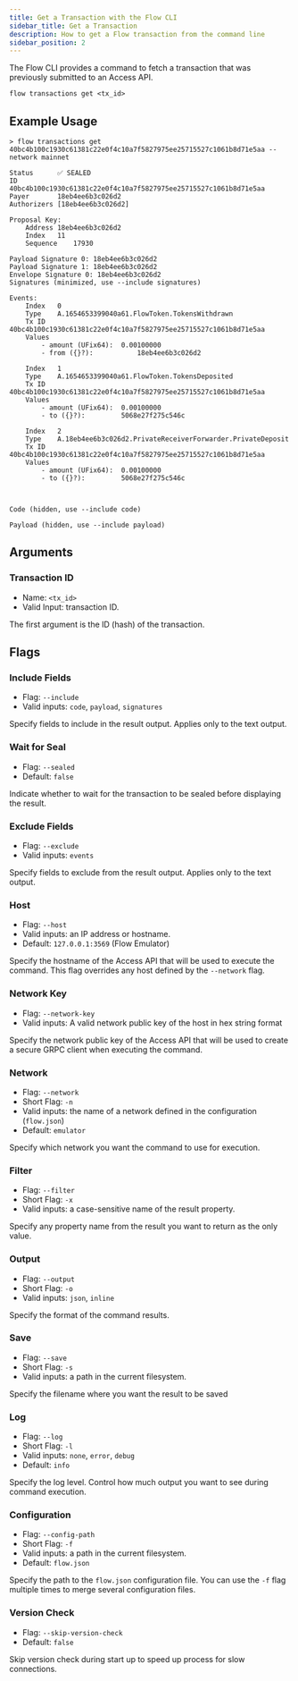 ```yaml
---
title: Get a Transaction with the Flow CLI
sidebar_title: Get a Transaction
description: How to get a Flow transaction from the command line
sidebar_position: 2
---
```


The Flow CLI provides a command to fetch a transaction
that was previously submitted to an Access API.

```shell
flow transactions get <tx_id>
```

## Example Usage

```shell
> flow transactions get 40bc4b100c1930c61381c22e0f4c10a7f5827975ee25715527c1061b8d71e5aa --network mainnet 

Status		✅ SEALED
ID		40bc4b100c1930c61381c22e0f4c10a7f5827975ee25715527c1061b8d71e5aa
Payer		18eb4ee6b3c026d2
Authorizers	[18eb4ee6b3c026d2]

Proposal Key:	
    Address	18eb4ee6b3c026d2
    Index	11
    Sequence	17930

Payload Signature 0: 18eb4ee6b3c026d2
Payload Signature 1: 18eb4ee6b3c026d2
Envelope Signature 0: 18eb4ee6b3c026d2
Signatures (minimized, use --include signatures)

Events:		 
    Index	0
    Type	A.1654653399040a61.FlowToken.TokensWithdrawn
    Tx ID	40bc4b100c1930c61381c22e0f4c10a7f5827975ee25715527c1061b8d71e5aa
    Values
		- amount (UFix64):	0.00100000
		- from ({}?):			18eb4ee6b3c026d2

    Index	1
    Type	A.1654653399040a61.FlowToken.TokensDeposited
    Tx ID	40bc4b100c1930c61381c22e0f4c10a7f5827975ee25715527c1061b8d71e5aa
    Values
		- amount (UFix64):	0.00100000
		- to ({}?):			5068e27f275c546c

    Index	2
    Type	A.18eb4ee6b3c026d2.PrivateReceiverForwarder.PrivateDeposit
    Tx ID	40bc4b100c1930c61381c22e0f4c10a7f5827975ee25715527c1061b8d71e5aa
    Values
		- amount (UFix64):	0.00100000
		- to ({}?):			5068e27f275c546c



Code (hidden, use --include code)

Payload (hidden, use --include payload)
```

## Arguments

### Transaction ID

- Name: `<tx_id>`
- Valid Input: transaction ID.

The first argument is the ID (hash) of the transaction.

## Flags
    
### Include Fields

- Flag: `--include`
- Valid inputs: `code`, `payload`, `signatures`

Specify fields to include in the result output. Applies only to the text output.

### Wait for Seal

- Flag: `--sealed`
- Default: `false`

Indicate whether to wait for the transaction to be sealed
before displaying the result.

### Exclude Fields

- Flag: `--exclude`
- Valid inputs: `events`

Specify fields to exclude from the result output. Applies only to the text output.

### Host

- Flag: `--host`
- Valid inputs: an IP address or hostname.
- Default: `127.0.0.1:3569` (Flow Emulator)

Specify the hostname of the Access API that will be
used to execute the command. This flag overrides
any host defined by the `--network` flag.

### Network Key

- Flag: `--network-key`
- Valid inputs: A valid network public key of the host in hex string format

Specify the network public key of the Access API that will be
used to create a secure GRPC client when executing the command.

### Network

- Flag: `--network`
- Short Flag: `-n`
- Valid inputs: the name of a network defined in the configuration (`flow.json`)
- Default: `emulator`

Specify which network you want the command to use for execution.

### Filter

- Flag: `--filter`
- Short Flag: `-x`
- Valid inputs: a case-sensitive name of the result property.

Specify any property name from the result you want to return as the only value.

### Output

- Flag: `--output`
- Short Flag: `-o`
- Valid inputs: `json`, `inline`

Specify the format of the command results.

### Save

- Flag: `--save`
- Short Flag: `-s`
- Valid inputs: a path in the current filesystem.

Specify the filename where you want the result to be saved

### Log

- Flag: `--log`
- Short Flag: `-l`
- Valid inputs: `none`, `error`, `debug`
- Default: `info`

Specify the log level. Control how much output you want to see during command execution.

### Configuration

- Flag: `--config-path`
- Short Flag: `-f`
- Valid inputs: a path in the current filesystem.
- Default: `flow.json`

Specify the path to the `flow.json` configuration file.
You can use the `-f` flag multiple times to merge
several configuration files.

### Version Check

- Flag: `--skip-version-check`
- Default: `false`

Skip version check during start up to speed up process for slow connections.